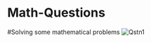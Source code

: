 # Math-Questions
#Solving some mathematical problems
![Qstn1](https://user-images.githubusercontent.com/76565991/141676811-d974b997-0548-4fd6-a306-3171f569c852.jpeg)
